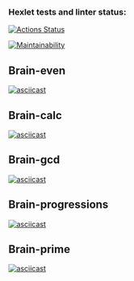 ### Hexlet tests and linter status:

[![Actions Status](https://github.com/tgafiulin/fullstack-javascript-project-lvl1/workflows/hexlet-check/badge.svg)](https://github.com/tgafiulin/fullstack-javascript-project-lvl1/actions)

[![Maintainability](https://api.codeclimate.com/v1/badges/a99a88d28ad37a79dbf6/maintainability)](https://codeclimate.com/github/codeclimate/codeclimate/maintainability)

## Brain-even

[![asciicast](https://asciinema.org/a/KvLlpKpu4C0sJ4bBFPN4GyupN.svg)](https://asciinema.org/a/KvLlpKpu4C0sJ4bBFPN4GyupN)

## Brain-calc

[![asciicast](https://asciinema.org/a/EgqWfEyKSMQDWlOqLJwo1jQXm.svg)](https://asciinema.org/a/EgqWfEyKSMQDWlOqLJwo1jQXm)

## Brain-gcd

[![asciicast](https://asciinema.org/a/ukpN8AQtgQ5o1bsRrTJp5asRX.svg)](https://asciinema.org/a/ukpN8AQtgQ5o1bsRrTJp5asRX)

## Brain-progressions

[![asciicast](https://asciinema.org/a/4pVyOksnpMwJotVRth2nL2fqD.svg)](https://asciinema.org/a/4pVyOksnpMwJotVRth2nL2fqD)

## Brain-prime

[![asciicast](https://asciinema.org/a/nTL6UGuNfx3eX51ldry9aoZmb.svg)](https://asciinema.org/a/nTL6UGuNfx3eX51ldry9aoZmb)

